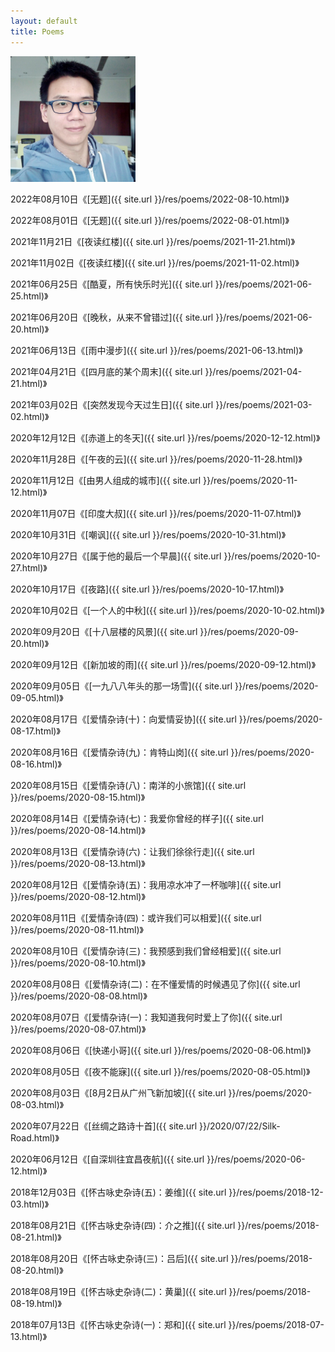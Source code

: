 ```yaml
---
layout: default
title: Poems
---
```


<img title="2020" alt="Alt text" src="./cv/Me.jpg" style="width:200px;">

2022年08月10日《[无题]({{ site.url }}/res/poems/2022-08-10.html)》

2022年08月01日《[无题]({{ site.url }}/res/poems/2022-08-01.html)》

2021年11月21日《[夜读红楼]({{ site.url }}/res/poems/2021-11-21.html)》

2021年11月02日《[夜读红楼]({{ site.url }}/res/poems/2021-11-02.html)》

2021年06月25日《[酷夏，所有快乐时光]({{ site.url }}/res/poems/2021-06-25.html)》

2021年06月20日《[晚秋，从来不曾错过]({{ site.url }}/res/poems/2021-06-20.html)》

2021年06月13日《[雨中漫步]({{ site.url }}/res/poems/2021-06-13.html)》

2021年04月21日《[四月底的某个周末]({{ site.url }}/res/poems/2021-04-21.html)》

2021年03月02日《[突然发现今天过生日]({{ site.url }}/res/poems/2021-03-02.html)》

2020年12月12日《[赤道上的冬天]({{ site.url }}/res/poems/2020-12-12.html)》

2020年11月28日《[午夜的云]({{ site.url }}/res/poems/2020-11-28.html)》

2020年11月12日《[由男人组成的城市]({{ site.url }}/res/poems/2020-11-12.html)》

2020年11月07日《[印度大叔]({{ site.url }}/res/poems/2020-11-07.html)》

2020年10月31日《[嘲讽]({{ site.url }}/res/poems/2020-10-31.html)》

2020年10月27日《[属于他的最后一个早晨]({{ site.url }}/res/poems/2020-10-27.html)》

2020年10月17日《[夜路]({{ site.url }}/res/poems/2020-10-17.html)》

2020年10月02日《[一个人的中秋]({{ site.url }}/res/poems/2020-10-02.html)》

2020年09月20日《[十八层楼的风景]({{ site.url }}/res/poems/2020-09-20.html)》

2020年09月12日《[新加坡的雨]({{ site.url }}/res/poems/2020-09-12.html)》

2020年09月05日《[一九八八年头的那一场雪]({{ site.url }}/res/poems/2020-09-05.html)》

2020年08月17日《[爱情杂诗(十)：向爱情妥协]({{ site.url }}/res/poems/2020-08-17.html)》

2020年08月16日《[爱情杂诗(九)：肯特山岗]({{ site.url }}/res/poems/2020-08-16.html)》

2020年08月15日《[爱情杂诗(八)：南洋的小旅馆]({{ site.url }}/res/poems/2020-08-15.html)》

2020年08月14日《[爱情杂诗(七)：我爱你曾经的样子]({{ site.url }}/res/poems/2020-08-14.html)》

2020年08月13日《[爱情杂诗(六)：让我们徐徐行走]({{ site.url }}/res/poems/2020-08-13.html)》

2020年08月12日《[爱情杂诗(五)：我用凉水冲了一杯咖啡]({{ site.url }}/res/poems/2020-08-12.html)》

2020年08月11日《[爱情杂诗(四)：或许我们可以相爱]({{ site.url }}/res/poems/2020-08-11.html)》

2020年08月10日《[爱情杂诗(三)：我预感到我们曾经相爱]({{ site.url }}/res/poems/2020-08-10.html)》

2020年08月08日《[爱情杂诗(二)：在不懂爱情的时候遇见了你]({{ site.url }}/res/poems/2020-08-08.html)》

2020年08月07日《[爱情杂诗(一)：我知道我何时爱上了你]({{ site.url }}/res/poems/2020-08-07.html)》

2020年08月06日《[快递小哥]({{ site.url }}/res/poems/2020-08-06.html)》

2020年08月05日《[夜不能寐]({{ site.url }}/res/poems/2020-08-05.html)》

2020年08月03日《[8月2日从广州飞新加坡]({{ site.url }}/res/poems/2020-08-03.html)》

2020年07月22日《[丝绸之路诗十首]({{ site.url }}/2020/07/22/Silk-Road.html)》

2020年06月12日《[自深圳往宜昌夜航]({{ site.url }}/res/poems/2020-06-12.html)》

2018年12月03日《[怀古咏史杂诗(五)：姜维]({{ site.url }}/res/poems/2018-12-03.html)》

2018年08月21日《[怀古咏史杂诗(四)：介之推]({{ site.url }}/res/poems/2018-08-21.html)》

2018年08月20日《[怀古咏史杂诗(三)：吕后]({{ site.url }}/res/poems/2018-08-20.html)》

2018年08月19日《[怀古咏史杂诗(二)：黄巢]({{ site.url }}/res/poems/2018-08-19.html)》

2018年07月13日《[怀古咏史杂诗(一)：郑和]({{ site.url }}/res/poems/2018-07-13.html)》
